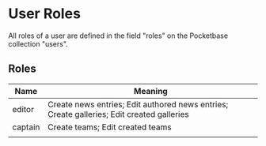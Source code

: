 # User Roles

All roles of a user are defined in the field "roles" on the Pocketbase collection "users".

## Roles

| Name    | Meaning                                                                                   |
| ------- | ----------------------------------------------------------------------------------------- |
| editor  | Create news entries; Edit authored news entries; Create galleries; Edit created galleries |
| captain | Create teams; Edit created teams                                                          |
|         |                                                                                           |
